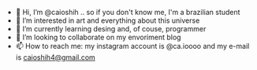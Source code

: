 - 👋 Hi, I’m @caioshih .. so if you don't know me, I'm a brazilian student
- 👀 I’m interested in art and everything about this universe
- 🌱 I’m currently learning desing and, of couse, programmer
- 💞️ I’m looking to collaborate on my envoriment blog
- 📫 How to reach me: my instagram account is @ca.ioooo and my e-mail is caioshih4@gmail.com

<!---
caioshih/caioshih is a ✨ special ✨ repository because its `README.md` (this file) appears on your GitHub profile.
You can click the Preview link to take a look at your changes.
--->
